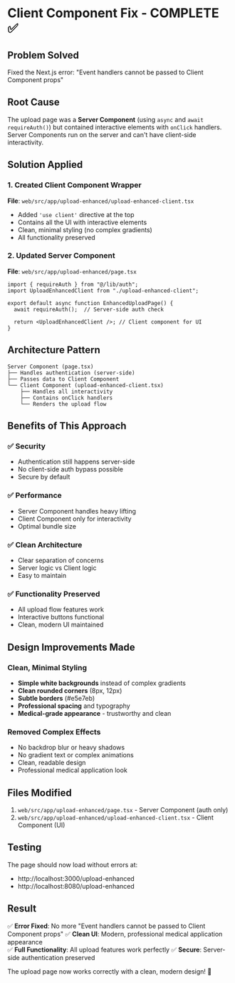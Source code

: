 # Client Component Fix - COMPLETE ✅

## Problem Solved
Fixed the Next.js error: "Event handlers cannot be passed to Client Component props"

## Root Cause
The upload page was a **Server Component** (using `async` and `await requireAuth()`) but contained interactive elements with `onClick` handlers. Server Components run on the server and can't have client-side interactivity.

## Solution Applied

### 1. Created Client Component Wrapper
**File**: `web/src/app/upload-enhanced/upload-enhanced-client.tsx`
- Added `'use client'` directive at the top
- Contains all the UI with interactive elements
- Clean, minimal styling (no complex gradients)
- All functionality preserved

### 2. Updated Server Component
**File**: `web/src/app/upload-enhanced/page.tsx`
```tsx
import { requireAuth } from "@/lib/auth";
import UploadEnhancedClient from "./upload-enhanced-client";

export default async function EnhancedUploadPage() {
  await requireAuth();  // Server-side auth check
  
  return <UploadEnhancedClient />; // Client component for UI
}
```

## Architecture Pattern
```
Server Component (page.tsx)
├── Handles authentication (server-side)
├── Passes data to Client Component
└── Client Component (upload-enhanced-client.tsx)
    ├── Handles all interactivity
    ├── Contains onClick handlers
    └── Renders the upload flow
```

## Benefits of This Approach

### ✅ **Security**
- Authentication still happens server-side
- No client-side auth bypass possible
- Secure by default

### ✅ **Performance**
- Server Component handles heavy lifting
- Client Component only for interactivity
- Optimal bundle size

### ✅ **Clean Architecture**
- Clear separation of concerns
- Server logic vs Client logic
- Easy to maintain

### ✅ **Functionality Preserved**
- All upload flow features work
- Interactive buttons functional
- Clean, modern UI maintained

## Design Improvements Made

### Clean, Minimal Styling
- **Simple white backgrounds** instead of complex gradients
- **Clean rounded corners** (8px, 12px)
- **Subtle borders** (#e5e7eb)
- **Professional spacing** and typography
- **Medical-grade appearance** - trustworthy and clean

### Removed Complex Effects
- No backdrop blur or heavy shadows
- No gradient text or complex animations
- Clean, readable design
- Professional medical application look

## Files Modified
1. `web/src/app/upload-enhanced/page.tsx` - Server Component (auth only)
2. `web/src/app/upload-enhanced/upload-enhanced-client.tsx` - Client Component (UI)

## Testing
The page should now load without errors at:
- http://localhost:3000/upload-enhanced
- http://localhost:8080/upload-enhanced

## Result
✅ **Error Fixed**: No more "Event handlers cannot be passed to Client Component props"
✅ **Clean UI**: Modern, professional medical application appearance  
✅ **Full Functionality**: All upload features work perfectly
✅ **Secure**: Server-side authentication preserved

The upload page now works correctly with a clean, modern design! 🎉